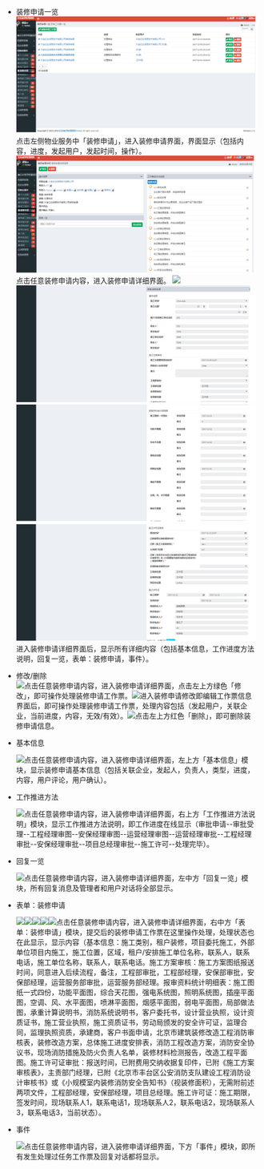 * 装修申请一览![](/assets/装修申请.png)点击左侧物业服务中「装修申请」，进入装修申请界面，界面显示（包括内容，进度，发起用户，发起时间，操作）。![](/assets/装修申请1.png)点击任意装修申请内容，进入装修申请详细界面。 ![](https://www.gitbook.com/c5854a01-e173-4bfc-931f-e6177404837b)![](/assets/装修申请2.png)![](/assets/装修申请3.png)![](/assets/装修申请5.png)进入装修申请详细界面后，显示所有详细内容（包括基本信息，工作进度方法说明，回复一览，表单：装修申请，事件）。

* 修改/删除  
  ![](blob:https://www.gitbook.com/ceea0825-0772-4adc-a6bd-6fa16aa2d215)点击任意装修申请内容，进入装修申请详细界面，点击左上方绿色「修改」，即可操作处理装修申请工作票。![](blob:https://www.gitbook.com/f1458690-73a0-4a75-9c9a-125acabe3b6a)进入装修申请修改即编辑工作票信息界面后，即可操作处理装修申请工作票，处理内容包括（发起用户，关联企业，当前进度，内容，无效/有效）。![](blob:https://www.gitbook.com/d33a09d0-1df2-4f11-871d-2083ee72314f)点击左上方红色「删除」，即可删除装修申请信息。

* 基本信息

  ![](blob:https://www.gitbook.com/e145b42e-f81a-4e89-8995-577a782cbb30)点击任意装修申请内容，进入装修申请详细界面，左上方「基本信息」模块，显示装修申请基本信息（包括关联企业，发起人，负责人，类型，进度，内容，用户评论，用户确认）。

* 工作推进方法

  ![](blob:https://www.gitbook.com/63ebf080-5318-47eb-8721-80e4d27b1fd8)点击任意装修申请内容，进入装修申请详细界面，右上方「工作推进方法说明」模块，显示工作推进方法说明，即工作进度在线显示（审批申请--审批受理--工程经理审图--安保经理审图--运营经理审图--运营经理审批--工程经理审批--安保经理审批--项目总经理审批--施工许可--处理完毕）。

* 回复一览

  ![](blob:https://www.gitbook.com/256df91c-582c-488a-864c-81bf8d74f269)点击任意装修申请内容，进入装修申请详细界面，左中方「回复一览」模块，所有回复消息及管理者和用户对话将全部显示。

* 表单：装修申请

  ![](blob:https://www.gitbook.com/ed499db4-8af6-48d6-9f69-17c4796d7a88)![](blob:https://www.gitbook.com/5fe6b7ac-eff0-4d8e-87ee-f1a69772c9f4)![](blob:https://www.gitbook.com/a0fd47ab-ca56-4a08-966a-227b6bfcbf3d)![](blob:https://www.gitbook.com/d09d1c03-e68d-42fb-8e01-5bdca8419efd)![](blob:https://www.gitbook.com/af9394e8-6f7d-48c3-9633-46878c86011d)点击任意装修申请内容，进入装修申请详细界面，右中方「表单：装修申请」模块，提交后的装修申请工作票在这里操作处理，处理状态也在此显示，显示内容（基本信息：施工类别，租户装修，项目委托施工，外部单位项目内施工，施工位置，区域，租户/安排施工单位名称，联系人，联系电话，施工单位名称，联系人，联系电话。施工方案审核：施工方案图纸报送时间，同意进入后续流程，备注，工程部审批，工程部经理，安保部审批，安保部经理，运营服务部审批，运营服务部经理。报审资料统计明细表：施工图纸一式四份，功能平面图，综合天花图，强电系统图，照明系统图，插座平面图，空调、风、水平面图，喷淋平面图，烟感平面图，弱电平面图，局部做法图，承重计算说明书，消防系统说明书，客户委托书，设计营业执照，设计资质证书，施工营业执照，施工资质证书，劳动局颁发的安全许可证，监理合同，监理执照资质，承建商，客户书面申请，北京市建筑装修改造工程消防审核表，装修改造方案，总体施工进度安排表，消防工程改造方案，消防安全协议书，现场消防措施及防火负责人名单，装修材料检测报告，改造工程平面图。施工许可证审批：报送时间，已附费用交纳收据复印件，已附《施工方案审核表》，主责部门经理，已附《北京市丰台区公安消防支队建设工程消防设计审核书》或《小规模室内装修消防安全告知书》（视装修面积），无需附前述两项文件，工程部经理，安保部经理，项目总经理。施工许可证：施工期限，签发时间，现场联系人1，联系电话1，现场联系人2，联系电话2，现场联系人3，联系电话3，当前状态）。

* 事件

  ![](blob:https://www.gitbook.com/710329c2-482c-4658-9688-4344594186d9)点击任意装修申请内容，进入装修申请详细界面，下方「事件」模块，即所有发生处理过任务工作票及回复对话都将显示。



